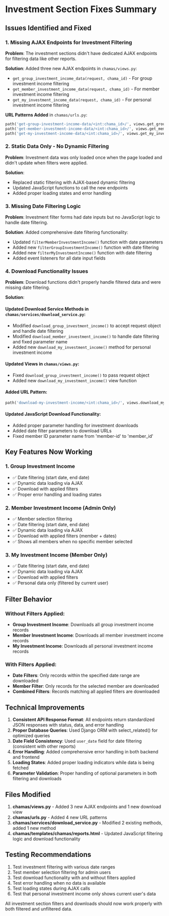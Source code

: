 # Investment Section Fixes Summary

## Issues Identified and Fixed

### 1. Missing AJAX Endpoints for Investment Filtering

**Problem**: The investment sections didn't have dedicated AJAX endpoints for filtering data like other reports.

**Solution**: Added three new AJAX endpoints in `chamas/views.py`:
- `get_group_investment_income_data(request, chama_id)` - For group investment income filtering
- `get_member_investment_income_data(request, chama_id)` - For member investment income filtering  
- `get_my_investment_income_data(request, chama_id)` - For personal investment income filtering

**URL Patterns Added** in `chamas/urls.py`:
```python
path('get-group-investment-income-data/<int:chama_id>/', views.get_group_investment_income_data, name='get-group-investment-income-data'),
path('get-member-investment-income-data/<int:chama_id>/', views.get_member_investment_income_data, name='get-member-investment-income-data'),
path('get-my-investment-income-data/<int:chama_id>/', views.get_my_investment_income_data, name='get-my-investment-income-data'),
```

### 2. Static Data Only - No Dynamic Filtering

**Problem**: Investment data was only loaded once when the page loaded and didn't update when filters were applied.

**Solution**: 
- Replaced static filtering with AJAX-based dynamic filtering
- Updated JavaScript functions to call the new endpoints
- Added proper loading states and error handling

### 3. Missing Date Filtering Logic

**Problem**: Investment filter forms had date inputs but no JavaScript logic to handle date filtering.

**Solution**: Added comprehensive date filtering functionality:
- Updated `filterMemberInvestmentIncome()` function with date parameters
- Added new `filterGroupInvestmentIncome()` function with date filtering
- Added new `filterMyInvestmentIncome()` function with date filtering
- Added event listeners for all date input fields

### 4. Download Functionality Issues

**Problem**: Download functions didn't properly handle filtered data and were missing date filtering.

**Solution**: 

#### Updated Download Service Methods in `chamas/services/download_service.py`:
- Modified `download_group_investment_income()` to accept request object and handle date filtering
- Modified `download_member_investment_income()` to handle date filtering and fixed parameter name
- Added new `download_my_investment_income()` method for personal investment income

#### Updated Views in `chamas/views.py`:
- Fixed `download_group_investment_income()` to pass request object
- Added new `download_my_investment_income()` view function

#### Added URL Pattern:
```python
path('download-my-investment-income/<int:chama_id>/', views.download_my_investment_income, name='download-my-investment-income'),
```

#### Updated JavaScript Download Functionality:
- Added proper parameter handling for investment downloads
- Added date filter parameters to download URLs
- Fixed member ID parameter name from 'member-id' to 'member_id'

## Key Features Now Working

### 1. Group Investment Income
- ✅ Date filtering (start date, end date)
- ✅ Dynamic data loading via AJAX
- ✅ Download with applied filters
- ✅ Proper error handling and loading states

### 2. Member Investment Income (Admin Only)
- ✅ Member selection filtering
- ✅ Date filtering (start date, end date)
- ✅ Dynamic data loading via AJAX
- ✅ Download with applied filters (member + dates)
- ✅ Shows all members when no specific member selected

### 3. My Investment Income (Member Only)
- ✅ Date filtering (start date, end date)
- ✅ Dynamic data loading via AJAX
- ✅ Download with applied filters
- ✅ Personal data only (filtered by current user)

## Filter Behavior

### Without Filters Applied:
- **Group Investment Income**: Downloads all group investment income records
- **Member Investment Income**: Downloads all member investment income records
- **My Investment Income**: Downloads all personal investment income records

### With Filters Applied:
- **Date Filters**: Only records within the specified date range are downloaded
- **Member Filter**: Only records for the selected member are downloaded
- **Combined Filters**: Records matching all applied filters are downloaded

## Technical Improvements

1. **Consistent API Response Format**: All endpoints return standardized JSON responses with status, data, and error handling
2. **Proper Database Queries**: Used Django ORM with select_related() for optimized queries
3. **Date Field Consistency**: Used `user_date` field for date filtering (consistent with other reports)
4. **Error Handling**: Added comprehensive error handling in both backend and frontend
5. **Loading States**: Added proper loading indicators while data is being fetched
6. **Parameter Validation**: Proper handling of optional parameters in both filtering and downloads

## Files Modified

1. **chamas/views.py** - Added 3 new AJAX endpoints and 1 new download view
2. **chamas/urls.py** - Added 4 new URL patterns
3. **chamas/services/download_service.py** - Modified 2 existing methods, added 1 new method
4. **chamas/templates/chamas/reports.html** - Updated JavaScript filtering logic and download functionality

## Testing Recommendations

1. Test investment filtering with various date ranges
2. Test member selection filtering for admin users
3. Test download functionality with and without filters applied
4. Test error handling when no data is available
5. Test loading states during AJAX calls
6. Test that personal investment income only shows current user's data

All investment section filters and downloads should now work properly with both filtered and unfiltered data.